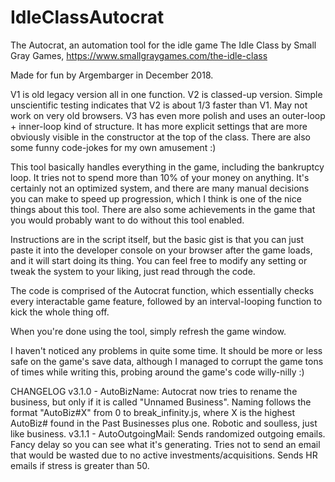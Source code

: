# IdleClassAutocrat
The Autocrat, an automation tool for the idle game The Idle Class by Small Gray Games, https://www.smallgraygames.com/the-idle-class

Made for fun by Argembarger in December 2018.

V1 is old legacy version all in one function.
V2 is classed-up version. Simple unscientific testing indicates that V2 is about 1/3 faster than V1. May not work on very old browsers.
V3 has even more polish and uses an outer-loop + inner-loop kind of structure. It has more explicit settings that are more obviously visible in the constructor at the top of the class. There are also some funny code-jokes for my own amusement :)

This tool basically handles everything in the game, including the bankruptcy loop. It tries not to spend more than 10% of your money on anything. It's certainly not an optimized system, and there are many manual decisions you can make to speed up progression, which I think is one of the nice things about this tool. There are also some achievements in the game that you would probably want to do without this tool enabled.

Instructions are in the script itself, but the basic gist is that you can just paste it into the developer console on your browser after the game loads, and it will start doing its thing. You can feel free to modify any setting or tweak the system to your liking, just read through the code. 

The code is comprised of the Autocrat function, which essentially checks every interactable game feature, followed by an interval-looping function to kick the whole thing off.

When you're done using the tool, simply refresh the game window.

I haven't noticed any problems in quite some time. It should be more or less safe on the game's save data, although I managed to corrupt the game tons of times while writing this, probing around the game's code willy-nilly :)

CHANGELOG
v3.1.0 - AutoBizName: Autocrat now tries to rename the business, but only if it is called "Unnamed Business". Naming follows the format "AutoBiz#X" from 0 to break_infinity.js, where X is the highest AutoBiz# found in the Past Businesses plus one. Robotic and soulless, just like business.
v3.1.1 - AutoOutgoingMail: Sends randomized outgoing emails. Fancy delay so you can see what it's generating. Tries not to send an email that would be wasted due to no active investments/acquisitions. Sends HR emails if stress is greater than 50.
